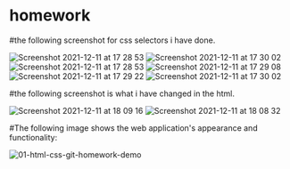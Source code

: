 # homework

#the following screenshot for css selectors i have done.

![Screenshot 2021-12-11 at 17 28 53](https://user-images.githubusercontent.com/94930434/145686562-3722b53e-2f25-4cfe-b60c-1d571c9cf434.png)
![Screenshot 2021-12-11 at 17 30 02](https://user-images.githubusercontent.com/94930434/145686986-0b04f6b7-7f70-447b-ace3-1386a5743bff.png)
![Screenshot 2021-12-11 at 17 28 53](https://user-images.githubusercontent.com/94930434/145686991-3ce68d96-f7c9-4f13-9b0c-30c44849fb5b.png)
![Screenshot 2021-12-11 at 17 29 08](https://user-images.githubusercontent.com/94930434/145686995-cb66a73c-e788-4eed-93c4-be6b8c2e7527.png)
![Screenshot 2021-12-11 at 17 29 22](https://user-images.githubusercontent.com/94930434/145686999-9d5d4cfa-ffc0-4320-88ac-e49952488284.png)
![Screenshot 2021-12-11 at 17 30 02](https://user-images.githubusercontent.com/94930434/145687003-c33ce616-06e0-4242-92c6-77fafb7a57b0.png)

#the following screenshot is what i have changed in the html.

![Screenshot 2021-12-11 at 18 09 16](https://user-images.githubusercontent.com/94930434/145687105-58de38a2-04e4-4f95-8f28-df8858cf3635.png)
![Screenshot 2021-12-11 at 18 08 32](https://user-images.githubusercontent.com/94930434/145687107-73efb43c-982e-4e2c-b11b-c45955bbcc1b.png)

#The following image shows the web application's appearance and functionality:

![01-html-css-git-homework-demo](https://user-images.githubusercontent.com/94930434/145687118-1799fb8c-e403-4996-b971-cc1fa486844f.png)
